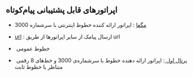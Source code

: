 ## اپراتورهای قابل پشتیبانی پیام‌کوتاه


-    [مگفا](https://github.com/1stco/PayamGostarDocs/blob/master/help2.5.4%20new/Getting-Started/General%20settings/Line%20settings/sms/magfa.md) : اپراتور ارائه کننده خطوط اینترنتی با سرشماره 3000 

-  [url](https://github.com/1stco/PayamGostarDocs/blob/master/help2.5.4%20new/Getting-Started/General%20settings/Line%20settings/sms/ur.md) : ارسال پیامک از سایر اپراتورها از طریق url 

- ​    خطوط عمومی

- ​    [پرتال اول ](https://github.com/1stco/PayamGostarDocs/blob/master/help2.5.4%20new/Getting-Started/General%20settings/Line%20settings/sms/1st.md): اپراتور ارائه دهنده خطوط با سرشماره‌ی 3000 و خط‌های 8 رقمی متناظر با خطوط ثابت 

